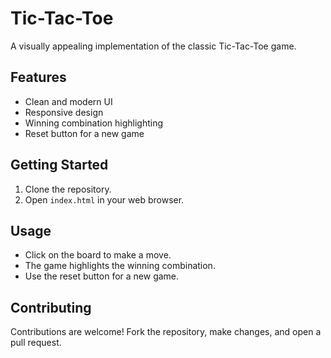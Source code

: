 # Tic-Tac-Toe

A visually appealing implementation of the classic Tic-Tac-Toe game.

## Features

- Clean and modern UI
- Responsive design
- Winning combination highlighting
- Reset button for a new game

## Getting Started

1. Clone the repository.
2. Open `index.html` in your web browser.

## Usage

- Click on the board to make a move.
- The game highlights the winning combination.
- Use the reset button for a new game.

## Contributing

Contributions are welcome! Fork the repository, make changes, and open a pull request.